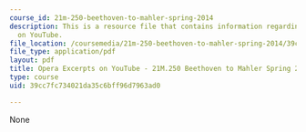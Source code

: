 ```yaml
---
course_id: 21m-250-beethoven-to-mahler-spring-2014
description: This is a resource file that contains information regarding opera excerpts
  on YouTube.
file_location: /coursemedia/21m-250-beethoven-to-mahler-spring-2014/39cc7fc734021da35c6bff96d7963ad0_MIT21M_250S14_Youtube.pdf
file_type: application/pdf
layout: pdf
title: Opera Excerpts on YouTube - 21M.250 Beethoven to Mahler Spring 2014
type: course
uid: 39cc7fc734021da35c6bff96d7963ad0

---
```

None